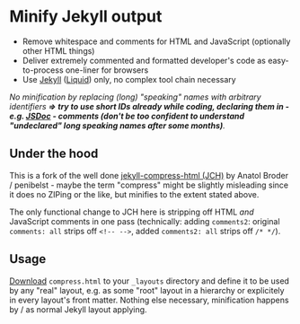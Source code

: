 # Minify Jekyll output

* Remove whitespace and comments for HTML and JavaScript (optionally other HTML things)
* Deliver extremely commented and formatted developer's code as easy-to-process one-liner for browsers
* Use [Jekyll](https://jekyllrb.com/) ([Liquid](https://shopify.dev/docs/liquid/reference/basics)) only, no complex tool chain necessary

*No minification by replacing (long) "speaking" names with arbitrary identifiers **=> try to use short IDs already while coding, declaring them in - e.g. [JSDoc](https://jsdoc.app/) - comments (don't be too confident to understand "undeclared" long speaking names after some months)**.*


## Under the hood

This is a fork of the well done [jekyll-compress-html (JCH)][site] by Anatol Broder / penibelst - maybe the term "compress" might be slightly misleading since it does no ZIPing or the like, but minifies to the extent stated above.

The only functional change to JCH here is stripping off HTML *and* JavaScript comments in one pass (technically: adding `comments2`: original `comments: all` strips off `<!-- -->`, added `comments2: all` strips off `/* */`).



## Usage

[Download](https://github.com/ErikCan/jekyll-compress-html/releases/latest) `compress.html` to your `_layouts` directory and define it to be used by any "real" layout, e.g. as some "root" layout in a hierarchy or explicitely in every layout's front matter. Nothing else necessary, minification happens by / as normal Jekyll layout applying.




[site]: http://jch.penibelst.de/
